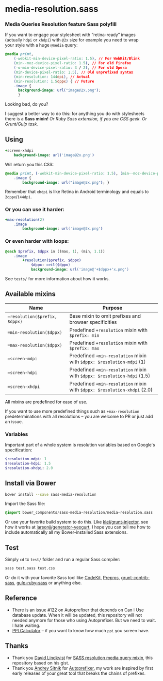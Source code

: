 # media-resolution.sass

### Media Queries Resolution feature Sass polyfill

If you want to engage your stylesheet with “retina-ready” images (actually `hdpi` or `xhdpi`) with `@2x` size for example you need to wrap your style with a huge `@media` query:

```css
@media print,
	(-webkit-min-device-pixel-ratio: 1.5), // For WebKit/Blink
	(min--moz-device-pixel-ratio: 1.5), // For old Firefox
	(-o-min-device-pixel-ratio: 3 / 2), // For old Opera
	(min-device-pixel-ratio: 1.5), // Old unprefixed syntax
	(min-resolution: 144dpi), // Actual
	(min-resolution: 1.5dppx) { // Future
    .image {
      background-image: url("image@2x.png");
      }
```

Looking bad, do you?

I suggest a better way to do this: for anything you do with stylesheets there is a **Sass mixin!** *Or Ruby Sass extension, if you are CSS geek. Or Grunt/Gulp task.*

## Using

```sass
+screen-xhdpi
	background-image: url('image@2x.png')
```

Will return you this CSS:

```css
@media print, (-webkit-min-device-pixel-ratio: 1.5), (min--moz-device-pixel-ratio: 1.5), (-o-min-device-pixel-ratio: 3 / 2), (min-device-pixel-ratio: 1.5), (min-resolution: 144dpi), (min-resolution: 1.5dppx) {
	.image {
		background-image: url("image@2x.png"); }
```

Remember that `xhdpi` is like Retina in Android terminology and equals to `2dppx`/`144dpi`.

### Or you can use it harder:

```sass
+max-resolution(2)
	.image
		background-image: url('image@2x.png')
```

### Or even harder with loops:

```sass
@each $prefix, $dppx in ((max, 1), (min, 1.1))
    .image
        +resolution($prefix, $dppx)
            $dppx: ceil($dppx)
            background-image: url('image@'+$dppx+'x.png')
```

See `tests/` for more information about how it works.

## Available mixins

Name | Purpose
---|---
`=resolution($prefix, $dppx)` | Base mixin to omit prefixes and browser specificities
`=min-resolution($dppx)` | Predefined `+resolution` mixin with `$prefix: min`
`=max-resolution($dppx)` | Predefined `+resolution` mixin with `$prefix: max`
`=screen-mdpi` | Predefined `+min-resolution` mixin with `$dppx: $resolution-mdpi` (1)
`=screen-hdpi` | Predefined `+min-resolution` mixin with `$dppx: $resolution-hdpi` (1.5)
`=screen-xhdpi` | Predefined `+min-resolution` mixin with `$dppx: $resolution-xhdpi` (2.0)

All mixins are predefined for ease of use.

If you want to use more predefined things such as `+max-resolution` predeterminations with all resolutions – you are welcome to PR or just add an issue.

### Variables

Important part of a whole system is resolution variables based on Google's specification:

```sass
$resolution-mdpi: 1
$resolution-hdpi: 1.5
$resolution-xhdpi: 2.0
```

## Install via Bower

```bash
bower install --save sass-media-resolution
```

Import the Sass file:

```sass
@import bower_components/sass-media-resolution/media-resolution.sass
```

Or use your favorite build system to do this. Like [klei/grunt-injector](https://github.com/klei/grunt-injector), see how it works at [larsonjj/generator-yeogurt](https://github.com/larsonjj/generator-yeogurt/blob/65477167a5c11545a3193fc6c836ae730af21350/app/templates/grunt/config/util/injector.js#L95), I hope you can tell me how to include automatically all my Bower-installed Sass extensions.

## Test

Simply `cd` to `test/` folder and run a regular Sass compiler:

```bash
sass test.sass test.css
```

Or do it with your favorite Sass tool like [CodeKit](http://incident57.com/codekit/), [Prepros](http://alphapixels.com/prepros/), [grunt-contrib-sass](https://github.com/gruntjs/grunt-contrib-sass), [gulp-ruby-sass](https://github.com/sindresorhus/gulp-ruby-sass) or anything else.

## Reference

- There is an issue [#122](https://github.com/postcss/autoprefixer/issues/122) on Autoprefixer that depends on Can I Use database update. When it will be updated, this repository will not needed anymore for those who using Autoprefixer. But we need to wait. I hate waiting.
- [PPI Calculator](https://www.sven.de/dpi/) – if you want to know how much `ppi` you screen have.

## Thanks

- Thank you [David Lindkvist](https://gist.github.com/ffdead) for [SASS resolution media query mixin](https://gist.github.com/ffdead/4215169), this repository based on his gist.
- Thank you [Andrey Sitnik](https://github.com/ai) for [Autoprefixer](https://github.com/postcss/autoprefixer), my work are inspired by first early releases of your great tool that breaks the chains of prefixes.
